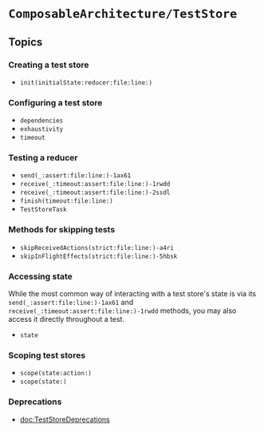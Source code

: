 # ``ComposableArchitecture/TestStore``

## Topics

### Creating a test store

- ``init(initialState:reducer:file:line:)``

### Configuring a test store

- ``dependencies``
- ``exhaustivity``
- ``timeout``

### Testing a reducer

- ``send(_:assert:file:line:)-1ax61``
- ``receive(_:timeout:assert:file:line:)-1rwdd``
- ``receive(_:timeout:assert:file:line:)-2ssdl``
- ``finish(timeout:file:line:)``
- ``TestStoreTask``

### Methods for skipping tests

- ``skipReceivedActions(strict:file:line:)-a4ri``
- ``skipInFlightEffects(strict:file:line:)-5hbsk``

### Accessing state

While the most common way of interacting with a test store's state is via its ``send(_:assert:file:line:)-1ax61`` and ``receive(_:timeout:assert:file:line:)-1rwdd`` methods, you may also access it directly throughout a test.

- ``state``

### Scoping test stores

- ``scope(state:action:)``
- ``scope(state:)``

### Deprecations

- <doc:TestStoreDeprecations>
